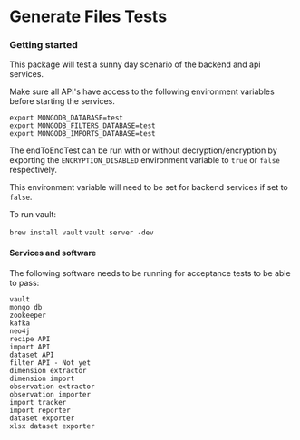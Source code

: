 Generate Files Tests
================

### Getting started

This package will test a sunny day scenario of the backend and api services.

Make sure all API's have access to the following environment variables before
starting the services.

```
export MONGODB_DATABASE=test
export MONGODB_FILTERS_DATABASE=test
export MONGODB_IMPORTS_DATABASE=test
```

The endToEndTest can be run with or without decryption/encryption by exporting
the `ENCRYPTION_DISABLED` environment variable to `true` or `false` respectively.

This environment variable will need to be set for backend services if set to `false`.

To run vault:

`brew install vault`
`vault server -dev`

#### Services and software

The following software needs to be running for acceptance tests to be able to
pass:

```text
vault
mongo db
zookeeper
kafka
neo4j
recipe API
import API
dataset API
filter API - Not yet
dimension extractor
dimension import
observation extractor
observation importer
import tracker
import reporter
dataset exporter
xlsx dataset exporter
```
